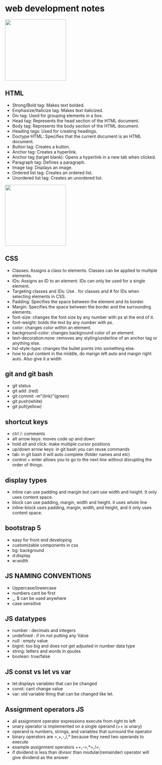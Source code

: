 # web development notes
<img src="https://img.freepik.com/free-icon/html-5_318-674282.jpg" width=200>

## HTML
* Strong/Bold tag: Makes text bolded.
* Emphasize/Italicize tag: Makes text italicized.
* Div tag: Used for grouping elements in a box.
* Head tag: Represents the head section of the HTML document.
* Body tag: Represents the body section of the HTML document.
* Heading tags: Used for creating headings.
* Doctype HTML: Specifies that the current document is an HTML document.
* Button tag: Creates a button.
* Anchor tag: Creates a hyperlink.
* Anchor tag (target blank): Opens a hyperlink in a new tab when clicked.
* Paragraph tag: Defines a paragraph.
* Image tag: Displays an image.
* Ordered list tag: Creates an ordered list.
* Unordered list tag: Creates an unordered list.

<img src="https://img.freepik.com/free-icon/css_318-698167.jpg" width=200>

## CSS
* Classes: Assigns a class to elements. Classes can be applied to multiple elements.
* IDs: Assigns an ID to an element. IDs can only be used for a single element.
* Targeting classes and IDs: Use . for classes and # for IDs when selecting elements in CSS.
* Padding: Specifies the space between the element and its border.
* Margin: Specifies the space between the border and the surrounding elements.
* font-size: changes the font size by any number with px at the end of it.
* font-weight: bolds the text by any number with px.
* color: changes color within an element.
* background-color: changes background color of an element.
* text-decoration:none :removes any styling/underline of an anchor tag or anything else.
* list-style-type: changes the bullet points into something else.
* how to put content in the middle, do marign left auto and margin right auto. Also give it a width

## git and git bash
* git status
* git add .(red)
* git commit -m"(link)"(green)
* git push(white)
* git pull(yellow)

## shortcut keys
* ctrl /: comments
* alt arrow keys: moves code up and down
* hold alt and click: make multiple cursor positions
* up/down arrow keys: in git bash you can reuse commands
* tab: in git bash it will auto complete (folder names and etc)
* control + enter allows you to go to the next line without disrupting the order of things.

## display types
* inline can use padding and margin but cant use width and height. It only uses content space.
* block can use padding, margin, width and height. it uses whole line
* inline-block uses padding, margin, width, and height, and it only uses content space.

## bootstrap 5
* easy for front end developing
* customizable components in css
* bg: background
* d:display
* w:width

## JS NAMING CONVENTIONS
* Uppercase/lowercase
* numbers cant be first
* _, $ can be used anywhere
* case sensitive

## JS datatypes
* number : decimals and integers
* undefined : if im not putting any Value
* null : empty value
* bigint: too big and does not get adjusted in number data type
* string: letters and words in qoutes
* boolean: true/false

## JS const vs let vs var
* let:displays variables that can be changed
* const: cant change value
* var: old variable thing that can be changed like let.

## Assignment operators JS
* all assignment operator expressions execute from right to left
* unary operator is implemented on a single operand (++ is unary)
* operand is numbers, strings, and variables that surround the operator
* binary operators are =,+,-,/,* because they need two operands to execute
* example assignment operators +=,-=,*=,/=,
* if dividend is less than divisor than modular(remainder) operator will give dividend as the answer